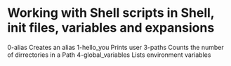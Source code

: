 # Working with Shell scripts in Shell, init files, variables and expansions
0-alias Creates an alias
1-hello_you Prints user
3-paths Counts the number of dirrectories in a Path
4-global_variables Lists environment variables
